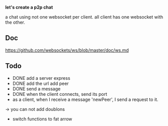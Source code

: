 
**let's create a p2p chat**

a chat using not one websocket per client.
all client has one websocket with the other.

## Doc

https://github.com/websockets/ws/blob/master/doc/ws.md


## Todo

- DONE add a server express
- DONE add the url add peer
- DONE send a message
- DONE when the client connects, send its port
- as a client, when I receive a message 'newPeer', I send a request to it.

-> you can not add doublons

- switch functions to fat arrow

